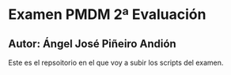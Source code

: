 # Examen PMDM 2ª Evaluación

## Autor: Ángel José Piñeiro Andión

Este es el repsoitorio en el que voy a subir los scripts del examen.